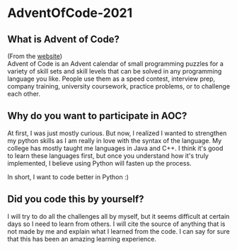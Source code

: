 # AdventOfCode-2021

## What is Advent of Code?
(From the [website](https://adventofcode.com/2021/about)) <br/>
Advent of Code is an Advent calendar of small programming puzzles for a variety of skill sets and skill levels that can be solved in any programming language you like. People use them as a speed contest, interview prep, company training, university coursework, practice problems, or to challenge each other.

## Why do you want to participate in AOC?
At first, I was just mostly curious. But now, I realized I wanted to strengthen my python skills as I am really in love with the syntax of the language. My college has mostly taught me languages in Java and C++. I think it's good to learn these languages first, but once you understand how it's truly implemented, I believe using Python will fasten up the process.

In short, I want to code better in Python :)

## Did you code this by yourself?
I will try to do all the challenges all by myself, but it seems difficult at certain days so I need to learn from others. I will cite the source of anything that is not made by me and explain what I learned from the code. I can say for sure that this has been an amazing learning experience.


